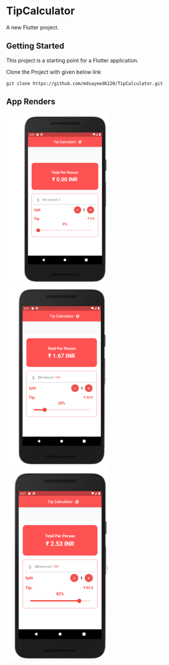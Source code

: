 # TipCalculator

A new Flutter project.

## Getting Started

This project is a starting point for a Flutter application.

Clone the Project with given below link

```
git clone https://github.com/mdsayeed6220/TipCalculator.git
```
## App Renders
<img src="./Images/1600865621986.png" width=275 ></img>
<img src="./Images/1600865715072.png" width=270 ></img>
<img src="./Images/1600865780515.png" width=275 ></img>